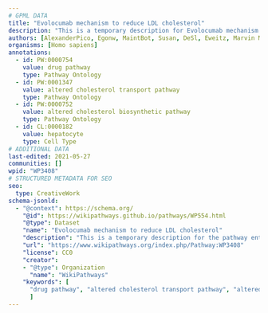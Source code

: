 ```yaml
---
# GPML DATA
title: "Evolocumab mechanism to reduce LDL cholesterol"
description: "This is a temporary description for Evolocumab mechanism to reduce LDL cholesterol"
authors: [AlexanderPico, Egonw, MaintBot, Susan, DeSl, Eweitz, Marvin M2]
organisms: [Homo sapiens]
annotations:
  - id: PW:0000754
    value: drug pathway
    type: Pathway Ontology
  - id: PW:0001347
    value: altered cholesterol transport pathway
    type: Pathway Ontology
  - id: PW:0000752
    value: altered cholesterol biosynthetic pathway
    type: Pathway Ontology
  - id: CL:0000182
    value: hepatocyte
    type: Cell Type
# ADDITIONAL DATA
last-edited: 2021-05-27
communities: []
wpid: "WP3408"
# STRUCTURED METADATA FOR SEO
seo:
  type: CreativeWork
schema-jsonld:
  - "@context": https://schema.org/
    "@id": https://wikipathways.github.io/pathways/WP554.html
    "@type": Dataset
    "name": "Evolocumab mechanism to reduce LDL cholesterol"
    "description": "This is a temporary description for the pathway entitled: Evolocumab mechanism to reduce LDL cholesterol"
    "url": "https://www.wikipathways.org/index.php/Pathway:WP3408"
    "license": CC0
    "creator":
    - "@type": Organization
      "name": "WikiPathways"
    "keywords": [
      "drug pathway", "altered cholesterol transport pathway", "altered cholesterol biosynthetic pathway", "hepatocyte",
      ]
---
```

